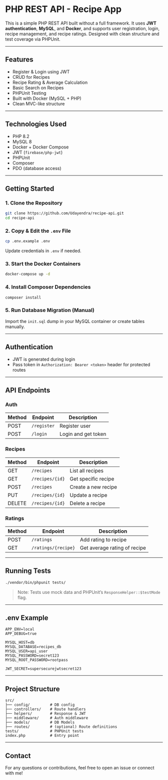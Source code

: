 # PHP REST API - Recipe App

This is a simple PHP REST API built without a full framework. It uses **JWT authentication**, **MySQL**, and **Docker**, and supports user registration, login, recipe management, and recipe ratings. Designed with clean structure and test coverage via PHPUnit.

---

## Features

- Register & Login using JWT
- CRUD for Recipes
- Recipe Rating & Average Calculation
- Basic Search on Recipes
- PHPUnit Testing
- Built with Docker (MySQL + PHP)
- Clean MVC-like structure

---

## Technologies Used

- PHP 8.2
- MySQL 8
- Docker + Docker Compose
- JWT (`firebase/php-jwt`)
- PHPUnit
- Composer
- PDO (database access)

---

## Getting Started

### 1. Clone the Repository
```bash
git clone https://github.com/Udayendra/recipe-api.git
cd recipe-api
```

### 2. Copy & Edit the `.env` File
```bash
cp .env.example .env
```
Update credentials in `.env` if needed.

### 3. Start the Docker Containers
```bash
docker-compose up -d
```

### 4. Install Composer Dependencies
```bash
composer install
```

### 5. Run Database Migration (Manual)
Import the `init.sql` dump in your MySQL container or create tables manually.

---

## Authentication

- JWT is generated during login
- Pass token in `Authorization: Bearer <token>` header for protected routes

---

## API Endpoints

### Auth
| Method | Endpoint         | Description         |
|--------|------------------|---------------------|
| POST   | `/register`      | Register user       |
| POST   | `/login`         | Login and get token |

### Recipes
| Method | Endpoint        | Description               |
|--------|-----------------|---------------------------|
| GET    | `/recipes`      | List all recipes          |
| GET    | `/recipes/{id}` | Get specific recipe       |
| POST   | `/recipes`      | Create a new recipe       |
| PUT    | `/recipes/{id}` | Update a recipe           |
| DELETE | `/recipes/{id}` | Delete a recipe           |

### Ratings
| Method | Endpoint             | Description                  |
|--------|----------------------|------------------------------|
| POST   | `/ratings`           | Add rating to recipe         |
| GET    | `/ratings/{recipe}`  | Get average rating of recipe |

---

## Running Tests

```bash
./vendor/bin/phpunit tests/
```

> Note: Tests use mock data and PHPUnit’s `ResponseHelper::$testMode` flag.

---

## .env Example

```env
APP_ENV=local
APP_DEBUG=true

MYSQL_HOST=db
MYSQL_DATABASE=recipes_db
MYSQL_USER=api_user
MYSQL_PASSWORD=secret123
MYSQL_ROOT_PASSWORD=rootpass

JWT_SECRET=supersecurejwtsecret123
```

---

## Project Structure

```
src/
├── config/         # DB config
├── controllers/    # Route handlers
├── helpers/        # Response & JWT
├── middleware/     # Auth middleware
├── models/         # DB Models
├── routes/         # (optional) Route definitions
tests/              # PHPUnit tests
index.php           # Entry point
```

---

## Contact

For any questions or contributions, feel free to open an issue or connect with me!

